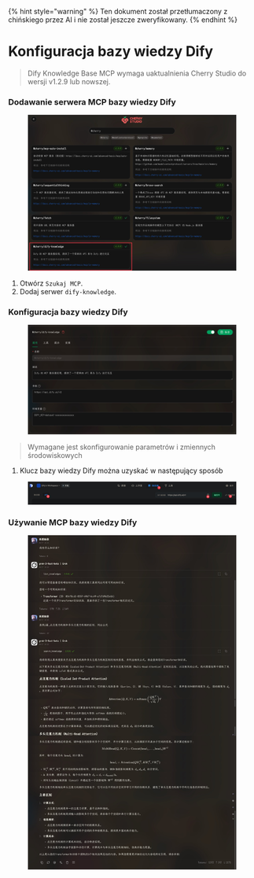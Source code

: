 
{% hint style="warning" %}
Ten dokument został przetłumaczony z chińskiego przez AI i nie został jeszcze zweryfikowany.
{% endhint %}

# Konfiguracja bazy wiedzy Dify

> Dify Knowledge Base MCP wymaga uaktualnienia Cherry Studio do wersji v1.2.9 lub nowszej.

### Dodawanie serwera MCP bazy wiedzy Dify

<figure><img src="../../.gitbook/assets/CleanShot 2025-04-27 at 10.36.29@2x.jpg" alt=""><figcaption></figcaption></figure>

1.  Otwórz `Szukaj MCP`.
2.  Dodaj serwer `dify-knowledge`.

### Konfiguracja bazy wiedzy Dify

<figure><img src="../../.gitbook/assets/CleanShot 2025-04-27 at 10.36.05@2x.jpg" alt=""><figcaption></figcaption></figure>

> Wymagane jest skonfigurowanie parametrów i zmiennych środowiskowych

1.  Klucz bazy wiedzy Dify można uzyskać w następujący sposób

<figure><img src="../../.gitbook/assets/CleanShot 2025-04-27 at 10.46.16@2x.jpg" alt=""><figcaption></figcaption></figure>

### Używanie MCP bazy wiedzy Dify

<figure><img src="../../.gitbook/assets/CleanShot 2025-04-27 at 10.26.24@2x.jpg" alt=""><figcaption></figcaption></figure>